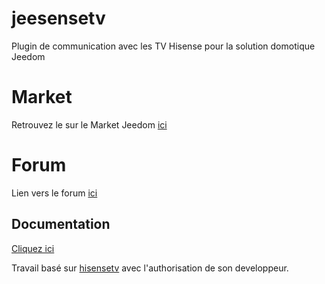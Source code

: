 # jeesensetv
Plugin de communication avec les TV Hisense pour la solution domotique Jeedom

<!--<img src="plugin_info/_icon.png" align="left" height="160" width="150">-->

# Market

Retrouvez le sur le Market Jeedom [ici](https://www.jeedom.com/market/index.php?v=d&p=market&type=plugin&&name=jeesensetv)

# Forum

Lien vers le forum [ici](https://www.jeedom.com/forum/toComplete)

## Documentation
[Cliquez ici](https://vouvrat.github.io/jeesensetv/)

Travail basé sur [hisensetv](https://github.com/newAM/hisensetv) avec l'authorisation de son developpeur.

